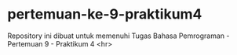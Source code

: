 # pertemuan-ke-9-praktikum4
Repository ini dibuat untuk memenuhi Tugas Bahasa Pemrograman - Pertemuan 9 - Praktikum 4 &lt;hr>
